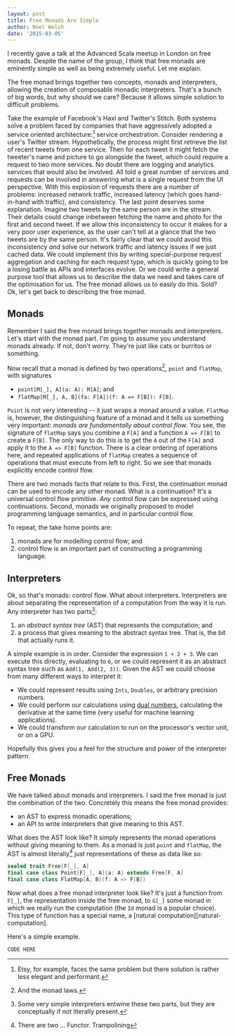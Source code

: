 ```yaml
---
layout: post
title: Free Monads Are Simple
author: Noel Welsh
date: '2015-03-05'
---
```


I recently gave a talk at the Advanced Scala meetup in London on free monads. Despite the name of the group, I think that free monads are eminently simple as well as being extremely useful. Let me explain. 

<!-- break -->

The free monad brings together two concepts, monads and interpreters, allowing the creation of composable monadic interpreters. That's a bunch of big words, but why should we care? Because it allows simple solution to difficult problems.

Take the example of Facebook's Haxl and Twitter's Stitch. Both systems solve a problem faced by companies that have aggressively adopted a service oriented architecture:[^etsy] service orchestration. Consider rendering a user's Twitter stream. Hypothetically, the process might first retrieve the list of recent tweets from one service. Then for each tweet it might fetch the tweeter's name and picture to go alongside the tweet, which could require a request to two more services. No doubt there are logging and analytics services that would also be involved. All told a great number of services and requests can be involved in answering what is a single request from the UI perspective. With this explosion of requests there are a number of problems: increased network traffic, increased latency (which goes hand-in-hand with traffic), and consistency. The last point deserves some explanation. Imagine two tweets by the same person are in the stream. Their details could change inbetween fetching the name and photo for the first and second tweet. If we allow this inconsistency to occur it makes for a very poor user experience, as the user can't tell at a glance that the two tweets are by the same person. It's fairly clear that we could avoid this inconsistency *and* solve our network traffic and latency issues if we just cached data. We could implement this by writing special-purpose request aggregation and caching for each request type, which is quickly going to be a losing battle as APIs and interfaces evolve. Or we could write a general purpose tool that allows us to describe the data we need and takes care of the optimisation for us. The free monad allows us to easily do this. Sold? Ok, let's get back to describing the free monad.

## Monads

Remember I said the free monad brings together monads and interpreters. Let's start with the monad part. I'm going to assume you understand monads already. If not, don't worry. They're just like cats or burritos or something.

Now recall that a monad is defined by two operations[^laws], `point` and `flatMap`, with signatures

- `point[M[_], A](a: A): M[A]`; and
- `flatMap[M[_], A, B](fa: F[A])(f: A => F[B]): F[B]`.

`Point` is not very interesting -- it just wraps a monad around a value. `FlatMap` is, however, the distinguishing feature of a monad and it tells us something very important: *monads are fundamentally about control flow*. You see, the signature of `flatMap` says you combine a `F[A]` and a function `A => F[B]` to create a `F[B]`. The only way to do this is to get the `A` out of the `F[A]` and apply it to the `A => F[B]` function. There is a clear ordering of operations here, and repeated applications of `flatMap` creates a sequence of operations that must execute from left to right. So we see that monads explicitly encode control flow.

There are two monads facts that relate to this. First, the continuation monad can be used to encode any other monad. What is a continuation? It's a universal control flow primitive. *Any* control flow can be expressed using continuations. Second, monads we originally proposed to model programming language semantics, and in particular control flow.

To repeat, the take home points are:

1. monads are for modelling control flow; and
2. control flow is an important part of constructing a programming language.

## Interpreters

Ok, so that's monads: control flow. What about interpreters. Interpreters are about separating the representation of a computation from the way it is run. Any interpreter has two parts[^two-parts]:

1. an *abstract syntax tree* (AST) that represents the computation; and
2. a process that gives meaning to the abstract syntax tree. That is, the bit that actually runs it.

A simple example is in order. Consider the expression `1 + 2 + 3`. We can execute this directly, evaluating to `6`, or we could represent it as an abstract syntax tree such as `Add(1, Add(2, 3))`. Given the AST we could choose from many different ways to interpret it:

- We could represent results using `Ints`, `Doubles`, or arbitrary precision numbers.
- We could perform our calculations using [dual numbers][dual-numbers], calculating the derivative at the same time (very useful for machine learning applications).
- We could transform our calculation to run on the processor's vector unit, or on a GPU.

Hopefully this gives you a feel for the structure and power of the interpreter pattern.

## Free Monads

We have talked about monads and interpreters. I said the free monad is just the combination of the two. Concretely this means the free monad provides:

- an AST to express monadic operations;
- an API to write interpreters that give meaning to this AST.

What does the AST look like? It simply represents the monad operations without giving meaning to them. As a monad is just `point` and `flatMap`, the AST is almost literally[^almost-literally] just representations of these as data like so:

~~~ scala
sealed trait Free[F[_], A]
final case class Point[F[_], A](a: A) extends Free[F, A]
final case class FlatMap[A, B](f: A => F[B])
~~~

Now what does a free monad interpreter look like? It's just a function from `F[_]`, the representation inside the free monad, to `G[_]` some monad in which we really run the computation (the `Id` monad is a popular choice). This type of function has a special name, a [natural computation][natural-computation].

Here's a simple example.

~~~
CODE HERE
~~~

[^etsy]: Etsy, for example, faces the same problem but there solution is rather less elegant and performant.
[^laws]: And the monad laws.
[^two-parts]: Some very simple interpreters entwine these two parts, but they are conceptually if not literally present.
[^almost-literally]: There are two ... Functor. Trampolining

[dual-numbers]: 
[natural-transformation]:
